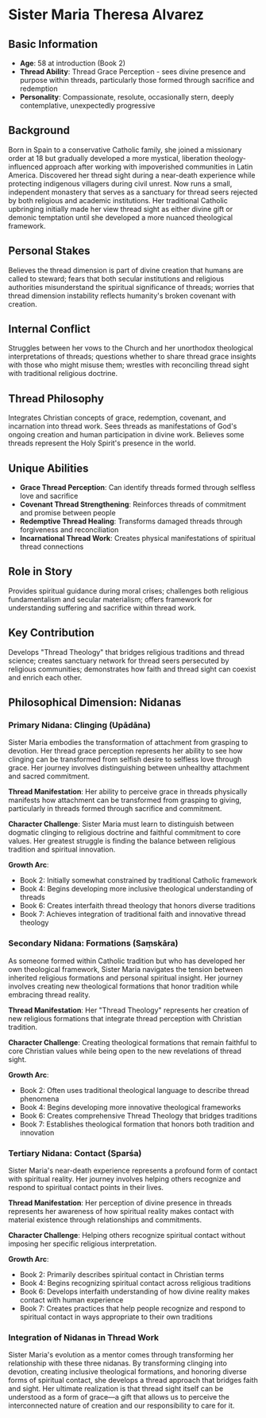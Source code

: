 # Sister Maria Theresa Alvarez

## Basic Information
- **Age**: 58 at introduction (Book 2)
- **Thread Ability**: Thread Grace Perception - sees divine presence and purpose within threads, particularly those formed through sacrifice and redemption
- **Personality**: Compassionate, resolute, occasionally stern, deeply contemplative, unexpectedly progressive

## Background
Born in Spain to a conservative Catholic family, she joined a missionary order at 18 but gradually developed a more mystical, liberation theology-influenced approach after working with impoverished communities in Latin America. Discovered her thread sight during a near-death experience while protecting indigenous villagers during civil unrest. Now runs a small, independent monastery that serves as a sanctuary for thread seers rejected by both religious and academic institutions. Her traditional Catholic upbringing initially made her view thread sight as either divine gift or demonic temptation until she developed a more nuanced theological framework.

## Personal Stakes
Believes the thread dimension is part of divine creation that humans are called to steward; fears that both secular institutions and religious authorities misunderstand the spiritual significance of threads; worries that thread dimension instability reflects humanity's broken covenant with creation.

## Internal Conflict
Struggles between her vows to the Church and her unorthodox theological interpretations of threads; questions whether to share thread grace insights with those who might misuse them; wrestles with reconciling thread sight with traditional religious doctrine.

## Thread Philosophy
Integrates Christian concepts of grace, redemption, covenant, and incarnation into thread work. Sees threads as manifestations of God's ongoing creation and human participation in divine work. Believes some threads represent the Holy Spirit's presence in the world.

## Unique Abilities
- **Grace Thread Perception**: Can identify threads formed through selfless love and sacrifice
- **Covenant Thread Strengthening**: Reinforces threads of commitment and promise between people
- **Redemptive Thread Healing**: Transforms damaged threads through forgiveness and reconciliation
- **Incarnational Thread Work**: Creates physical manifestations of spiritual thread connections

## Role in Story
Provides spiritual guidance during moral crises; challenges both religious fundamentalism and secular materialism; offers framework for understanding suffering and sacrifice within thread work.

## Key Contribution
Develops "Thread Theology" that bridges religious traditions and thread science; creates sanctuary network for thread seers persecuted by religious communities; demonstrates how faith and thread sight can coexist and enrich each other.

## Philosophical Dimension: Nidanas

### Primary Nidana: Clinging (Upādāna)
Sister Maria embodies the transformation of attachment from grasping to devotion. Her thread grace perception represents her ability to see how clinging can be transformed from selfish desire to selfless love through grace. Her journey involves distinguishing between unhealthy attachment and sacred commitment.

**Thread Manifestation**: Her ability to perceive grace in threads physically manifests how attachment can be transformed from grasping to giving, particularly in threads formed through sacrifice and commitment.

**Character Challenge**: Sister Maria must learn to distinguish between dogmatic clinging to religious doctrine and faithful commitment to core values. Her greatest struggle is finding the balance between religious tradition and spiritual innovation.

**Growth Arc**: 
- Book 2: Initially somewhat constrained by traditional Catholic framework
- Book 4: Begins developing more inclusive theological understanding of threads
- Book 6: Creates interfaith thread theology that honors diverse traditions
- Book 7: Achieves integration of traditional faith and innovative thread theology

### Secondary Nidana: Formations (Saṃskāra)
As someone formed within Catholic tradition but who has developed her own theological framework, Sister Maria navigates the tension between inherited religious formations and personal spiritual insight. Her journey involves creating new theological formations that honor tradition while embracing thread reality.

**Thread Manifestation**: Her "Thread Theology" represents her creation of new religious formations that integrate thread perception with Christian tradition.

**Character Challenge**: Creating theological formations that remain faithful to core Christian values while being open to the new revelations of thread sight.

**Growth Arc**:
- Book 2: Often uses traditional theological language to describe thread phenomena
- Book 4: Begins developing more innovative theological frameworks
- Book 6: Creates comprehensive Thread Theology that bridges traditions
- Book 7: Establishes theological formation that honors both tradition and innovation

### Tertiary Nidana: Contact (Sparśa)
Sister Maria's near-death experience represents a profound form of contact with spiritual reality. Her journey involves helping others recognize and respond to spiritual contact points in their lives.

**Thread Manifestation**: Her perception of divine presence in threads represents her awareness of how spiritual reality makes contact with material existence through relationships and commitments.

**Character Challenge**: Helping others recognize spiritual contact without imposing her specific religious interpretation.

**Growth Arc**:
- Book 2: Primarily describes spiritual contact in Christian terms
- Book 4: Begins recognizing spiritual contact across religious traditions
- Book 6: Develops interfaith understanding of how divine reality makes contact with human experience
- Book 7: Creates practices that help people recognize and respond to spiritual contact in ways appropriate to their own traditions

### Integration of Nidanas in Thread Work
Sister Maria's evolution as a mentor comes through transforming her relationship with these three nidanas. By transforming clinging into devotion, creating inclusive theological formations, and honoring diverse forms of spiritual contact, she develops a thread approach that bridges faith and sight. Her ultimate realization is that thread sight itself can be understood as a form of grace—a gift that allows us to perceive the interconnected nature of creation and our responsibility to care for it.
